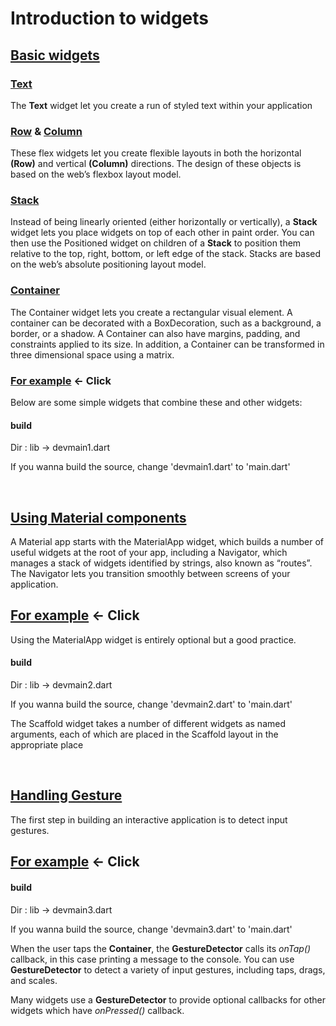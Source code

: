 # Introduction to widgets

## [Basic widgets](https://flutter.dev/docs/development/ui/widgets-intro#basic-widgets)

### [Text](https://api.flutter.dev/flutter/widgets/Text-class.html)

The **Text** widget let you create a run of styled text within your application

### [Row](https://api.flutter.dev/flutter/widgets/Row-class.html) &  [Column](https://api.flutter.dev/flutter/widgets/Column-class.html)

These flex widgets let you create flexible layouts in both the horizontal **(Row)** and vertical **(Column)** directions. The design of these objects is based on the web’s flexbox layout model.

### [Stack](https://api.flutter.dev/flutter/widgets/Stack-class.html)

Instead of being linearly oriented (either horizontally or vertically), a **Stack** widget lets you place widgets on top of each other in paint order. You can then use the Positioned widget on children of a **Stack** to position them relative to the top, right, bottom, or left edge of the stack. Stacks are based on the web’s absolute positioning layout model.

### [Container](https://api.flutter.dev/flutter/widgets/Container-class.html)

The Container widget lets you create a rectangular visual element. A container can be decorated with a BoxDecoration, such as a background, a border, or a shadow. A Container can also have margins, padding, and constraints applied to its size. In addition, a Container can be transformed in three dimensional space using a matrix.

### [For example](https://github.com/flexboni/flutter_tutorial/blob/master/lib/devmain1.dart) <- Click

Below are some simple widgets that combine these and other widgets:

#### build

Dir : lib -> devmain1.dart

If you wanna build the source, change 'devmain1.dart' to 'main.dart'

</br>

## [Using Material components](https://flutter.dev/docs/development/ui/widgets-intro#using-material-components)

A Material app starts with the MaterialApp widget, which builds a number of useful widgets at the root of your app, including a Navigator, which manages a stack of widgets identified by strings, also known as “routes”. The Navigator lets you transition smoothly between screens of your application. 

## [For example](https://github.com/flexboni/flutter_tutorial/blob/master/lib/devmain2.dart) <- Click

Using the MaterialApp widget is entirely optional but a good practice.

#### build

Dir : lib -> devmain2.dart

If you wanna build the source, change 'devmain2.dart' to 'main.dart'

The Scaffold widget takes a number of different widgets as named arguments, each of which are placed in the Scaffold layout in the appropriate place

</br>

## [Handling Gesture](https://flutter.dev/docs/development/ui/widgets-intro#handling-gestures)

The first step in building an interactive application is to detect input gestures.

## [For example](https://github.com/flexboni/flutter_tutorial/blob/master/lib/devmain3.dart) <- Click

#### build

Dir : lib -> devmain3.dart

If you wanna build the source, change 'devmain3.dart' to 'main.dart'

When the user taps the **Container**, the **GestureDetector** calls its _onTap()_ callback, in this case printing a message to the console. You can use **GestureDetector** to detect a variety of input gestures, including taps, drags, and scales.

Many widgets use a **GestureDetector** to provide optional callbacks for other widgets which have _onPressed()_ callback.